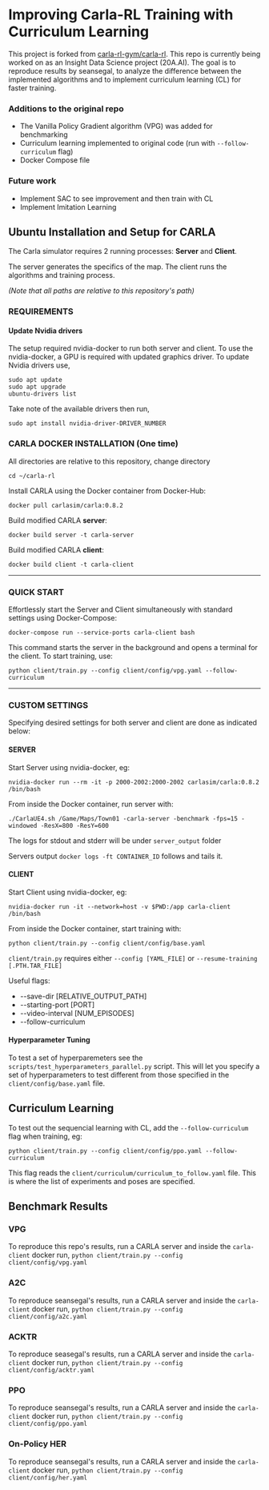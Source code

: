 # Improving Carla-RL Training with Curriculum Learning
This project is forked from [carla-rl-gym/carla-rl](https://github.com/carla-rl-gym/carla-rl). This repo is currently being worked on as an Insight Data Science project (20A.AI). The goal is to reproduce results by seansegal, to analyze the difference between the implemented algorithms and to implement curriculum learning (CL) for faster training. 

### Additions to the original repo
* The Vanilla Policy Gradient algorithm (VPG) was added for benchmarking
* Curriculum learning implemented to original code (run with `--follow-curriculum` flag)
* Docker Compose file

### Future work
* Implement SAC to see improvement and then train with CL
* Implement Imitation Learning

## Ubuntu Installation and Setup for CARLA
The Carla simulator requires 2 running processes: __Server__ and __Client__.

The server generates the specifics of the map. The client runs the algorithms and training process.

*(Note that all paths are relative to this repository's path)*

### REQUIREMENTS
#### Update Nvidia drivers
The setup required nvidia-docker to run both server and client.
To use the nvidia-docker, a GPU is required with updated graphics driver.
To update Nvidia drivers use,
```
sudo apt update
sudo apt upgrade
ubuntu-drivers list
```
Take note of the available drivers then run,
```
sudo apt install nvidia-driver-DRIVER_NUMBER
```

### CARLA DOCKER INSTALLATION (One time)
All directories are relative to this repository, change directory
```
cd ~/carla-rl
```
Install CARLA using the Docker container from Docker-Hub:
```
docker pull carlasim/carla:0.8.2
```
Build modified CARLA __server__:
```
docker build server -t carla-server
```
Build modified CARLA __client__:
```
docker build client -t carla-client
```

---

### QUICK START
Effortlessly start the Server and Client simultaneously with standard settings using Docker-Compose:
```
docker-compose run --service-ports carla-client bash
```
This command starts the server in the background and opens a terminal for the client. To start training, use:
```
python client/train.py --config client/config/vpg.yaml --follow-curriculum
```

---


### CUSTOM SETTINGS
Specifying desired settings for both server and client are done as indicated below:

#### SERVER
Start Server using nvidia-docker, eg:
```
nvidia-docker run --rm -it -p 2000-2002:2000-2002 carlasim/carla:0.8.2 /bin/bash
```

From inside the Docker container, run server with:
```
./CarlaUE4.sh /Game/Maps/Town01 -carla-server -benchmark -fps=15 -windowed -ResX=800 -ResY=600
```

The logs for stdout and stderr will be under `server_output` folder

Servers output `docker logs -ft CONTAINER_ID` follows and tails it.

#### CLIENT
Start Client using nvidia-docker, eg:
```
nvidia-docker run -it --network=host -v $PWD:/app carla-client /bin/bash
```

From inside the Docker container, start training with:
```
python client/train.py --config client/config/base.yaml
```


`client/train.py` requires either `--config [YAML_FILE]` or `--resume-training [.PTH.TAR_FILE]`

Useful flags:
* --save-dir [RELATIVE_OUTPUT_PATH]
* --starting-port [PORT]
* --video-interval [NUM_EPISODES]
* --follow-curriculum

#### Hyperparameter Tuning
To test a set of hyperparemeters see the `scripts/test_hyperparameters_parallel.py` script. This will let you specify a set of hyperparameters to test different from those specified in the `client/config/base.yaml` file.

## Curriculum Learning
To test out the sequencial learning with CL, add the `--follow-curriculum` flag when training, eg:
```
python client/train.py --config client/config/ppo.yaml --follow-curriculum
```

This flag reads the `client/curriculum/curriculum_to_follow.yaml` file. This is where the list of experiments and poses are specified.

## Benchmark Results

### VPG
To reproduce this repo's results, run a CARLA server and inside the `carla-client` docker run,
`python client/train.py --config client/config/vpg.yaml`

### A2C
To reproduce seansegal's results, run a CARLA server and inside the `carla-client` docker run,
`python client/train.py --config client/config/a2c.yaml`

### ACKTR
To reproduce seasegal's results, run a CARLA server and inside the `carla-client` docker run,
`python client/train.py --config client/config/acktr.yaml`

### PPO
To reproduce seansegal's results, run a CARLA server and inside the `carla-client` docker run,
`python client/train.py --config client/config/ppo.yaml`

### On-Policy HER
To reproduce seansegal's results, run a CARLA server and inside the `carla-client` docker run,
`python client/train.py --config client/config/her.yaml`
